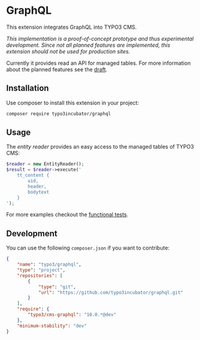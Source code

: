 # GraphQL

This extension integrates GraphQL into TYPO3 CMS.

*This implementation is a proof-of-concept prototype and thus experimental development. Since not all planned features are implemented, this extension should not be used for production sites.*

Currently it provides read an API for managed tables. For more information about the planned features see the [draft](https://docs.google.com/document/d/1M-V9H9W_tmWZI-Be9Zo5xTZUMgwJk2dMUxOFw-waO04/).

## Installation

Use composer to install this extension in your project:

```bash
composer require typo3incubator/graphql
```

## Usage

The *entity reader* provides an easy access to the managed tables of TYPO3 CMS:

```php
$reader = new EntityReader();
$result = $reader->execute('
    tt_content {
        uid,
        header,
        bodytext
    }
');
```

For more examples checkout the [functional tests](Tests/Functional/GraphQL/EntityReaderTest.php).

## Development

You can use the following `composer.json` if you want to contribute:

```json
{
    "name": "typo3/graphql",
    "type": "project",
    "repositories": [
        {
            "type": "git",
            "url": "https://github.com/typo3incubator/graphql.git"
        }
    ],
    "require": {
        "typo3/cms-graphql": "10.0.*@dev"
    },
    "minimum-stability": "dev"
}
```
